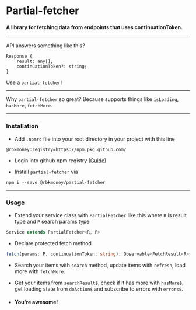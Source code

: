 # Partial-fetcher

#### A library for fetching data from endpoints that uses continuationToken.

---

API answers something like this?

```typecript
Response {
	result: any[];
	continuationToken?: string;
}
```

Use a `partial-fetcher`!

---

Why `partial-fetcher` so great? Because supports things like `isLoading`, `hasMore`, `fetchMore`.

---

### Installation

-   Add `.npmrc` file into your root directory in your project with this line

```
@rbkmoney:registry=https://npm.pkg.github.com/
```

-   Login into github npm registry ([Guide](https://help.github.com/en/github/managing-packages-with-github-packages/configuring-npm-for-use-with-github-packages#authenticating-to-github-packages 'Guide'))

-   Install `partial-fetcher` via

```
npm i --save @rbkmoney/partial-fetcher
```

---

### Usage

-   Extend your service class with `PartialFetcher` like this where `R` is result type and `P` search params type

```typescript
Service extends PartialFetcher<R, P>
```

-   Declare protected fetch method

```typescript
fetch(params: P, continuationToken: string): Observable<FetchResult<R>>
```

-   Search your items with `search` method, update items with `refresh`, load more with `fetchMore`.

-   Get your items from `searchResult$`, check if it has more with `hasMore$`, get loading state from `doAction$` and subscribe to errors with `errors$`.

-   #### You're awesome!
